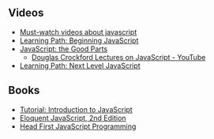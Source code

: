 Videos
------
* [Must-watch videos about javascript](https://github.com/bolshchikov/js-must-watch)
* [Learning Path: Beginning JavaScript](https://www.safaribooksonline.com/learning-paths/learning-path-beginning/9781491987124)
* [JavaScript: the Good Parts](https://www.safaribooksonline.com/library/view/javascript-the-good/9781457197703/)
  * [Douglas Crockford Lectures on JavaScript - YouTube](https://www.youtube.com/playlist?list=PL62E185BB8577B63D)
* [Learning Path: Next Level JavaScript](https://www.safaribooksonline.com/library/view/learning-path-next/9781786461216/)

Books
------
* [Tutorial: Introduction to JavaScript](https://www.safaribooksonline.com/tutorials/introduction-to-javascript-ots/)
* [Eloquent JavaScript, 2nd Edition](https://www.safaribooksonline.com/library/view/eloquent-javascript-2nd/9781457189821/)
* [Head First JavaScript Programming](https://www.safaribooksonline.com/library/view/head-first-javascript/9781449340124/)